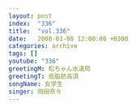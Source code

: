 ```yaml
---
layout: post
index:  "336"
title:  "vol.336"
date:   2008-03-08 12:00:00 +0300
categories: archive
tags: []
youtube: "336"
greetingM: 松ちゃん水道局
greetingT: 低脂肪高須
songName: 女学生
singer: 岡田奈々
---
```

